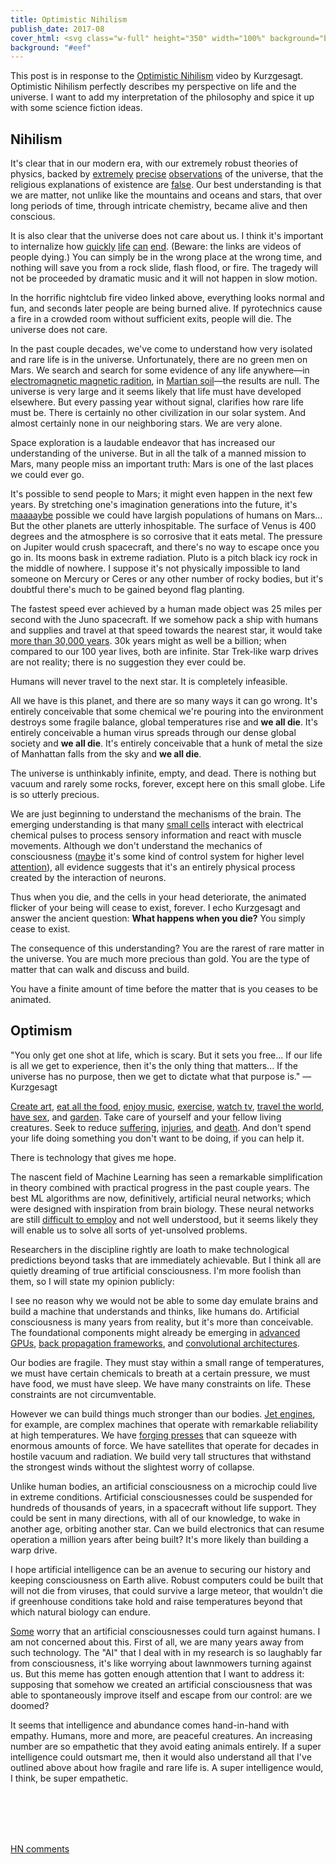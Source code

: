 ```yaml
---
title: Optimistic Nihilism
publish_date: 2017-08
cover_html: <svg class="w-full" height="350" width="100%" background="black"><circle cx="50%" cy="170" r="150" stroke="white" stroke-width="10" fill="black" alpha="50%"/></svg>
background: "#eef"
---
```


This post is in response to the
[Optimistic Nihilism](https://www.youtube.com/watch?v=MBRqu0YOH14) video by
Kurzgesagt. Optimistic Nihilism perfectly describes my perspective on life and
the universe. I want to add my interpretation of the philosophy and spice it up
with some science fiction ideas.

## Nihilism

It's clear that in our modern era, with our extremely robust theories of
physics, backed by [extremely](https://en.wikipedia.org/wiki/LIGO)
[precise](https://en.wikipedia.org/wiki/Large_Hadron_Collider)
[observations](https://en.wikipedia.org/wiki/Cosmic_microwave_background) of the
universe, that the religious explanations of existence are
[false](https://en.wikipedia.org/wiki/The_God_Delusion). Our best understanding
is that we are matter, not unlike like the mountains and oceans and stars, that
over long periods of time, through intricate chemistry, became alive and then
conscious.

It is also clear that the universe does not care about us. I think it's
important to internalize how
<a href="https://www.youtube.com/watch?v=xY59mR44TLs">quickly</a>
<a href="https://www.youtube.com/watch?v=g_zPvSLemdA">life</a>
<a href="https://www.youtube.com/watch?v=_B7-Zg7QmMA">can</a>
<a href="https://www.youtube.com/watch?v=Rr7u345D3xc">end</a>. (Beware: the
links are videos of people dying.) You can simply be in the wrong place at the
wrong time, and nothing will save you from a rock slide, flash flood, or fire.
The tragedy will not be proceeded by dramatic music and it will not happen in
slow motion.

In the horrific nightclub fire video linked above, everything looks normal and
fun, and seconds later people are being burned alive. If pyrotechnics cause a
fire in a crowded room without sufficient exits, people will die. The universe
does not care.

In the past couple decades, we've come to understand how very isolated and rare
life is in the universe. Unfortunately, there are no green men on Mars. We
search and search for some evidence of any life anywhere&mdash;in
<a href="https://en.wikipedia.org/wiki/Search_for_extraterrestrial_intelligence">electromagnetic
magnetic radition</a>, in
<a href="https://en.wikipedia.org/wiki/Curiosity_(rover)">Martian
soil</a>&mdash;the results are null. The universe is very large and it seems
likely that life must have developed elsewhere. But every passing year without
signal, clarifies how rare life must be. There is certainly no other
civilization in our solar system. And almost certainly none in our neighboring
stars. We are very alone.

Space exploration is a laudable endeavor that has increased our understanding of
the universe. But in all the talk of a manned mission to Mars, many people miss
an important truth: Mars is one of the last places we could ever go.

It's possible to send people to Mars; it might even happen in the next few
years. By stretching one's imagination generations into the future, it's
<a
href="https://en.wikipedia.org/wiki/Colonization_of_Mars">maaaaybe</a>
possible we could have largish populations of humans on Mars... But the other
planets are utterly inhospitable. The surface of Venus is 400 degrees and the
atmosphere is so corrosive that it eats metal. The pressure on Jupiter would
crush spacecraft, and there's no way to escape once you go in. Its moons bask in
extreme radiation. Pluto is a pitch black icy rock in the middle of nowhere. I
suppose it's not physically impossible to land someone on Mercury or Ceres or
any other number of rocky bodies, but it's doubtful there's much to be gained
beyond flag planting.

The fastest speed ever achieved by a human made object was 25 miles per second
with the Juno spacecraft. If we somehow pack a ship with humans and supplies and
travel at that speed towards the nearest star, it would take
<a
href="https://www.google.com/search?q=4.24+light+years+%2F+%2825+miles%2Fsec%29&oq=4.24+light+years+%2F+%2825+miles%2Fsec%29&gs_l=psy-ab.3...4834.6602.0.7435.6.6.0.0.0.0.159.645.3j3.6.0....0...1.1.64.psy-ab..0.3.348...33i22i29i30k1j33i160k1.KZ7oTn3-gOo">more
than 30,000 years</a>. 30k years might as well be a billion; when compared to
our 100 year lives, both are infinite. Star Trek-like warp drives are not
reality; there is no suggestion they ever could be.

Humans will never travel to the next star. It is completely infeasible.

All we have is this planet, and there are so many ways it can go wrong. It's
entirely conceivable that some chemical we're pouring into the environment
destroys some fragile balance, global temperatures rise and <b>we all die</b>.
It's entirely conceivable a human virus spreads through our dense global society
and <b>we all die</b>. It's entirely conceivable that a hunk of metal the size
of Manhattan falls from the sky and <b>we all die</b>.

The universe is unthinkably infinite, empty, and dead. There is nothing but
vacuum and rarely some rocks, forever, except here on this small globe. Life is
so utterly precious.

We are just beginning to understand the mechanisms of the brain. The emerging
understanding is that many <a
href="https://en.wikipedia.org/wiki/Neuron">small
cells</a> interact with electrical chemical pulses to process sensory
information and react with muscle movements. Although we don't understand the
mechanics of consciousness
(<a href="https://www.princeton.edu/~graziano/Consciousness_Research.html">maybe</a>
it's some kind of control system for higher level
<a href="https://arxiv.org/abs/1406.6247">attention</a>), all evidence suggests
that it's an entirely physical process created by the interaction of neurons.

Thus when you die, and the cells in your head deteriorate, the animated flicker
of your being will cease to exist, forever. I echo Kurzgesagt and answer the
ancient question: <b>What happens when you die?</b> You simply cease to exist.

The consequence of this understanding? You are the rarest of rare matter in the
universe. You are much more precious than gold. You are the type of matter that
can walk and discuss and build.

You have a finite amount of time before the matter that is you ceases to be
animated.

## Optimism

"You only get one shot at life, which is scary. But it sets you free... If our
life is all we get to experience, then it's the only thing that matters... If
the universe has no purpose, then we get to dictate what that purpose is."
&mdash; Kurzgesagt

<a href="https://youtu.be/mvmuCPvRoWQ">Create art</a>,
<a href="http://feastmeetswest.com/">eat all the food</a>,
<a href="https://www.youtube.com/watch?v=8nrVrWkq_dc">enjoy music</a>,
<a href="https://stronglifts.com/5x5/">exercise</a>,
<a href="https://en.wikipedia.org/wiki/Misfits_(TV_series)#Series_1_.282009.29">watch
tv</a>,
<a href="https://www.flickr.com/photos/coldredlemur/2392282568/in/photostream/">travel
the world</a>,
<a href="https://www.amazon.com/Ethical-Slut-Practical-Relationships-Adventures/dp/1587613379">have
sex</a>, and
<a href="https://www.amazon.com/Pumpkin-Dills-Atlantic-Giant-Seeds/dp/B000N48QSQ">garden</a>.
Take care of yourself and your fellow living creatures. Seek to reduce
<a href="https://en.wikipedia.org/wiki/Solitary_confinement">suffering</a>,
<a href="https://en.wikipedia.org/wiki/Health_issues_in_American_football">injuries</a>,
and
<a href="https://www.nytimes.com/interactive/2017/06/05/upshot/opioid-epidemic-drug-overdose-deaths-are-rising-faster-than-ever.html?_r=0">death</a>.
And don't spend your life doing something you don't want to be doing, if you can
help it.

There is technology that gives me hope.

The nascent field of Machine Learning has seen a remarkable simplification in
theory combined with practical progress in the past couple years. The best ML
algorithms are now, definitively, artificial neural networks; which were
designed with inspiration from brain biology. These neural networks are still
<a
href="http://tinyclouds.org/residency/">difficult to employ</a> and not well
understood, but it seems likely they will enable us to solve all sorts of
yet-unsolved problems.

Researchers in the discipline rightly are loath to make technological
predictions beyond tasks that are immediately achievable. But I think all are
quietly dreaming of true artificial consciousness. I'm more foolish than them,
so I will state my opinion publicly:

I see no reason why we would not be able to some day emulate brains and build a
machine that understands and thinks, like humans do. Artificial consciousness is
many years from reality, but it's more than conceivable. The foundational
components might already be emerging in
<a
href="https://www.nvidia.com/en-us/data-center/volta-gpu-architecture/">advanced
GPUs</a>, <a href="https://www.tensorflow.org/">back propagation frameworks</a>,
and
<a
href="https://www.youtube.com/playlist?list=PL3FW7Lu3i5JvHM8ljYj-zLfQRF3EO8sYv">convolutional
architectures</a>.

Our bodies are fragile. They must stay within a small range of temperatures, we
must have certain chemicals to breath at a certain pressure, we must have food,
we must have sleep. We have many constraints on life. These constraints are not
circumventable.

However we can build things much stronger than our bodies.
<a href="https://www.youtube.com/watch?v=CXSi4GXUojo">Jet engines</a>, for
example, are complex machines that operate with remarkable reliability at high
temperatures. We have
<a
href="https://en.wikipedia.org/wiki/Heavy_Press_Program">forging presses</a>
that can squeeze with enormous amounts of force. We have satellites that operate
for decades in hostile vacuum and radiation. We build very tall structures that
withstand the strongest winds without the slightest worry of collapse.

Unlike human bodies, an artificial consciousness on a microchip could live in
extreme conditions. Artificial consciousnesses could be suspended for hundreds
of thousands of years, in a spacecraft without life support. They could be sent
in many directions, with all of our knowledge, to wake in another age, orbiting
another star. Can we build electronics that can resume operation a million years
after being built? It's more likely than building a warp drive.

I hope artificial intelligence can be an avenue to securing our history and
keeping consciousness on Earth alive. Robust computers could be built that will
not die from viruses, that could survive a large meteor, that wouldn't die if
greenhouse conditions take hold and raise temperatures beyond that which natural
biology can endure.

<a href="https://www.amazon.com/Superintelligence-Dangers-Strategies-Nick-Bostrom/dp/0198739834/ref=pd_sim_14_1?_encoding=UTF8&pd_rd_i=0198739834&pd_rd_r=1F2B26AKWZT8ZVX12MZ7&pd_rd_w=k1jM4&pd_rd_wg=gmn8V&psc=1&refRID=1F2B26AKWZT8ZVX12MZ7">Some</a>
worry that an artificial consciousnesses could turn against humans. I am not
concerned about this. First of all, we are many years away from such technology.
The "AI" that I deal with in my research is so laughably far from consciousness,
it's like worrying about lawnmowers turning against us. But this meme has gotten
enough attention that I want to address it: supposing that somehow we created an
artificial consciousness that was able to spontaneously improve itself and
escape from our control: are we doomed?

It seems that intelligence and abundance comes hand-in-hand with empathy.
Humans, more and more, are peaceful creatures. An increasing number are so
empathetic that they avoid eating animals entirely. If a super intelligence
could outsmart me, then it would also understand all that I've outlined above
about how fragile and rare life is. A super intelligence would, I think, be
super empathetic.

<br>
<br>
<br>
<br>

<a href="https://news.ycombinator.com/item?id=16749997">HN comments</a>
